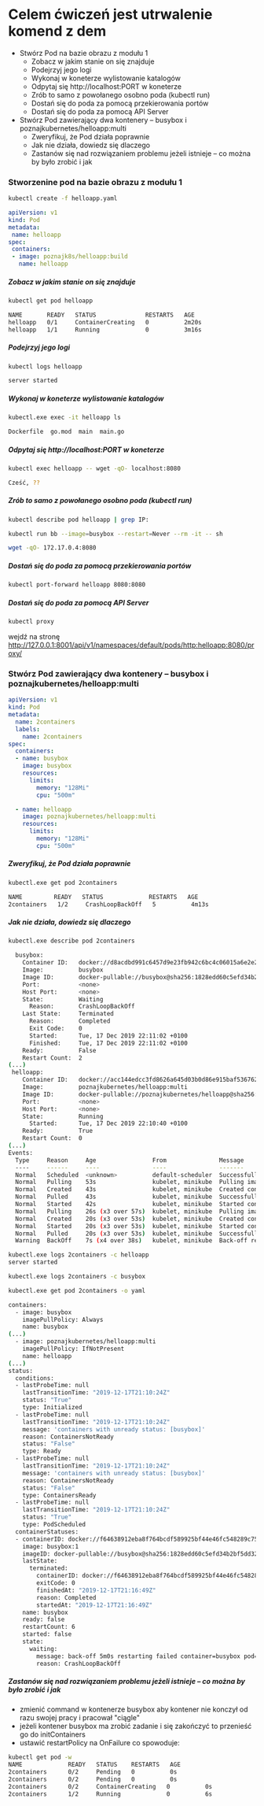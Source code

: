 # Celem ćwiczeń jest utrwalenie komend z dem

* Stwórz Pod na bazie obrazu z modułu 1
  * Zobacz w jakim stanie on się znajduje
  * Podejrzyj jego logi
  * Wykonaj w koneterze wylistowanie katalogów
  * Odpytaj się http://localhost:PORT w koneterze
  * Zrób to samo z powołanego osobno poda (kubectl run)
  * Dostań się do poda za pomocą przekierowania portów
  * Dostań się do poda za pomocą API Server
* Stwórz Pod zawierający dwa kontenery – busybox i poznajkubernetes/helloapp:multi
  * Zweryfikuj, że Pod działa poprawnie
  * Jak nie działa, dowiedz się dlaczego
  * Zastanów się nad rozwiązaniem problemu jeżeli istnieje – co można by było zrobić i jak


### Stworzenine pod na bazie obrazu z modułu 1

```bash
kubectl create -f helloapp.yaml
```

```yaml
apiVersion: v1
kind: Pod
metadata:
 name: helloapp
spec:
 containers:
 - image: poznajk8s/helloapp:build
   name: helloapp
```

##### Zobacz w jakim stanie on się znajduje

```bash
kubectl get pod helloapp
```

```bash
NAME       READY   STATUS              RESTARTS   AGE
helloapp   0/1     ContainerCreating   0          2m20s
helloapp   1/1     Running             0          3m16s
```

##### Podejrzyj jego logi

```bash
kubectl logs helloapp
```

```bash
server started
```

##### Wykonaj w koneterze wylistowanie katalogów

```bash
kubectl.exe exec -it helloapp ls
```

```bash
Dockerfile  go.mod  main  main.go
```

##### Odpytaj się http://localhost:PORT w koneterze

```bash
kubectl exec helloapp -- wget -qO- localhost:8080
```

```bash
Cześć, ??
```

##### Zrób to samo z powołanego osobno poda (kubectl run)

```bash
kubectl describe pod helloapp | grep IP:

kubectl run bb --image=busybox --restart=Never --rm -it -- sh

wget -qO- 172.17.0.4:8080
```

##### Dostań się do poda za pomocą przekierowania portów

```bash
kubectl port-forward helloapp 8080:8080
```

##### Dostań się do poda za pomocą API Server

```bash
kubectl proxy
```

wejdź na stronę http://127.0.0.1:8001/api/v1/namespaces/default/pods/http:helloapp:8080/proxy/

### Stwórz Pod zawierający dwa kontenery – busybox i poznajkubernetes/helloapp:multi

```yaml
apiVersion: v1
kind: Pod
metadata:
  name: 2containers
  labels:
    name: 2containers
spec:
  containers:
  - name: busybox
    image: busybox
    resources:
      limits:
        memory: "128Mi"
        cpu: "500m"

  - name: helloapp
    image: poznajkubernetes/helloapp:multi
    resources:
      limits:
        memory: "128Mi"
        cpu: "500m"
```

##### Zweryfikuj, że Pod działa poprawnie
```bash
kubectl.exe get pod 2containers
```

```bash
NAME         READY   STATUS             RESTARTS   AGE
2containers   1/2     CrashLoopBackOff   5          4m13s
```

##### Jak nie działa, dowiedz się dlaczego
```bash
kubectl.exe describe pod 2containers

  busybox:
    Container ID:   docker://d8acdbd991c6457d9e23fb942c6bc4c06015a6e2e25bed68718efb507eb5780a
    Image:          busybox
    Image ID:       docker-pullable://busybox@sha256:1828edd60c5efd34b2bf5dd3282ec0cc04d47b2ff9caa0b6d4f07a21d1c08084
    Port:           <none>
    Host Port:      <none>
    State:          Waiting
      Reason:       CrashLoopBackOff
    Last State:     Terminated
      Reason:       Completed
      Exit Code:    0
      Started:      Tue, 17 Dec 2019 22:11:02 +0100
      Finished:     Tue, 17 Dec 2019 22:11:02 +0100
    Ready:          False
    Restart Count:  2
(...)
 helloapp:
    Container ID:   docker://acc144edcc3fd8626a645d03b0d86e915baf5367624d88e610bdfed005790850
    Image:          poznajkubernetes/helloapp:multi
    Image ID:       docker-pullable://poznajkubernetes/helloapp@sha256:6bae4ef606a02436aa94e5eb9dfb62e943f6a152cfabbafb7c61508b1c48e222
    Port:           <none>
    Host Port:      <none>
    State:          Running
      Started:      Tue, 17 Dec 2019 22:10:40 +0100
    Ready:          True
    Restart Count:  0
(...)
Events:
  Type     Reason     Age                From               Message
  ----     ------     ----               ----               -------
  Normal   Scheduled  <unknown>          default-scheduler  Successfully assigned default/2containers to minikube
  Normal   Pulling    53s                kubelet, minikube  Pulling image "poznajkubernetes/helloapp:multi"
  Normal   Created    43s                kubelet, minikube  Created container helloapp
  Normal   Pulled     43s                kubelet, minikube  Successfully pulled image "poznajkubernetes/helloapp:multi"
  Normal   Started    42s                kubelet, minikube  Started container helloapp
  Normal   Pulling    26s (x3 over 57s)  kubelet, minikube  Pulling image "busybox"
  Normal   Created    20s (x3 over 53s)  kubelet, minikube  Created container busybox
  Normal   Started    20s (x3 over 53s)  kubelet, minikube  Started container busybox
  Normal   Pulled     20s (x3 over 53s)  kubelet, minikube  Successfully pulled image "busybox"
  Warning  BackOff    7s (x4 over 38s)   kubelet, minikube  Back-off restarting failed container
```

```bash
kubectl.exe logs 2containers -c helloapp
server started
```

```bash
kubectl.exe logs 2containers -c busybox

```

```bash
kubectl.exe get pod 2containers -o yaml

containers:
  - image: busybox
    imagePullPolicy: Always
    name: busybox
(...)
  - image: poznajkubernetes/helloapp:multi
    imagePullPolicy: IfNotPresent
    name: helloapp
(...)
status:
  conditions:
  - lastProbeTime: null
    lastTransitionTime: "2019-12-17T21:10:24Z"
    status: "True"
    type: Initialized
  - lastProbeTime: null
    lastTransitionTime: "2019-12-17T21:10:24Z"
    message: 'containers with unready status: [busybox]'
    reason: ContainersNotReady
    status: "False"
    type: Ready
  - lastProbeTime: null
    lastTransitionTime: "2019-12-17T21:10:24Z"
    message: 'containers with unready status: [busybox]'
    reason: ContainersNotReady
    status: "False"
    type: ContainersReady
  - lastProbeTime: null
    lastTransitionTime: "2019-12-17T21:10:24Z"
    status: "True"
    type: PodScheduled
  containerStatuses:
  - containerID: docker://f64638912eba8f764bcdf589925bf44e46fc548289c7523a94be31492178c970
    image: busybox:1
    imageID: docker-pullable://busybox@sha256:1828edd60c5efd34b2bf5dd3282ec0cc04d47b2ff9caa0b6d4f07a21d1c08084
    lastState:
      terminated:
        containerID: docker://f64638912eba8f764bcdf589925bf44e46fc548289c7523a94be31492178c970
        exitCode: 0
        finishedAt: "2019-12-17T21:16:49Z"
        reason: Completed
        startedAt: "2019-12-17T21:16:49Z"
    name: busybox
    ready: false
    restartCount: 6
    started: false
    state:
      waiting:
        message: back-off 5m0s restarting failed container=busybox pod=2containers_default(596b5827-2037-4455-8b0b-3da15322a70a)
        reason: CrashLoopBackOff
```

##### Zastanów się nad rozwiązaniem problemu jeżeli istnieje – co można by było zrobić i jak
* zmienić command w kontenerze busybox aby kontener nie konczył od razu swojej pracy i pracował "ciągle"
* jeżeli kontener busybox ma zrobić zadanie i się zakończyć to przenieść go do initContainers
* ustawić restartPolicy na OnFailure co spowoduje:

```bash
kubectl get pod -w
NAME             READY   STATUS    RESTARTS   AGE
2containers      0/2     Pending   0          0s
2containers      0/2     Pending   0          0s
2containers      0/2     ContainerCreating   0          0s
2containers      1/2     Running             0          6s
```
